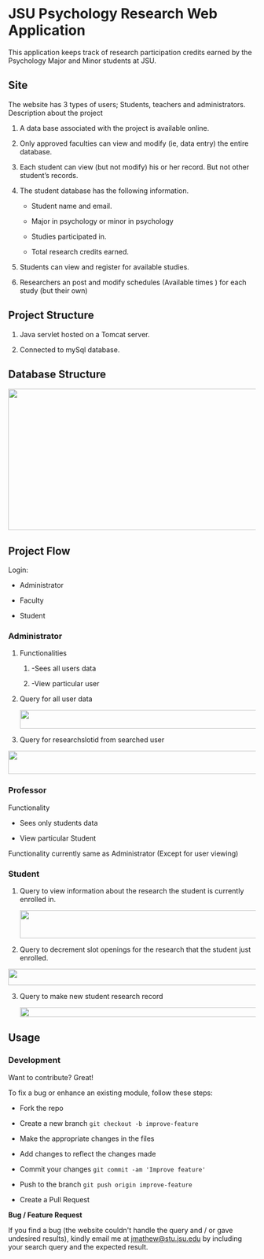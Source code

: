 # JSU Psychology Research Web Application

This application keeps track of research participation credits earned by
the Psychology Major and Minor students at JSU.

## **Site**

The website has 3 types of users; Students, teachers and administrators.
Description about the project

1.  A data base associated with the project is available online.

2.  Only approved faculties can view and modify (ie, data entry) the
    entire database.

3.  Each student can view (but not modify) his or her record. But not
    other student’s records.

4.  The student database has the following information.

    -  Student name and email.

    -  Major in psychology or minor in psychology

    -  Studies participated in.

    -  Total research credits earned.

5.  Students can view and register for available studies.

6.  Researchers an post and modify schedules (Available times ) for each
    study (but their own)

## **Project Structure**

1.  Java servlet hosted on a Tomcat server.

2.  Connected to mySql database.

## **Database Structure**

 <img src="media/image1.PNG" width="624" height="287" />

## **Project Flow**

 Login:

- Administrator

- Faculty

- Student

### **Administrator**

1.  Functionalities

    1.  -Sees all users data

    2.  -View particular user

2.  Query for all user data

    <img src="media/image2.PNG" width="531" height="38" />

3.  Query for researchslotid from searched user

<img src="media/image3.PNG" width="624" height="47" />

### Professor 

Functionality

- Sees only students data

- View particular Student

Functionality currently same as Administrator (Except for user viewing)

### Student

1.  Query to view information about the research the student is
    currently enrolled in.

    <img src="media/image4.PNG" width="624" height="57" />

2.  Query to decrement slot openings for the research that the student
    just enrolled.

 <img src="media/image5.PNG" width="624" height="33" />

3.  Query to make new student research record

    <img src="media/image6.PNG" width="624" height="20" />

## **Usage**

### **Development**

Want to contribute? Great!

To fix a bug or enhance an existing module, follow these steps:

-   Fork the repo

-   Create a new branch `git checkout -b improve-feature`

-   Make the appropriate changes in the files

-   Add changes to reflect the changes made

-   Commit your changes `git commit -am 'Improve feature'`

-   Push to the branch `git push origin improve-feature`

-   Create a Pull Request

**Bug / Feature Request**

If you find a bug (the website couldn't handle the query and / or gave
undesired results), kindly email me at <jmathew@stu.jsu.edu> by
including your search query and the expected result.
